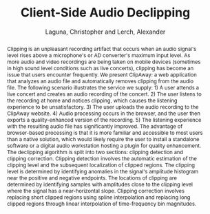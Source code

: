 --- 
title: "Client-Side Audio Declipping" 
abstract: "Clipping is an unpleasant recording artifact that occurs when an audio signal's level rises above a microphone's or AD converter's maximum input level. As more audio and video recordings are being taken on mobile devices (sometimes in high sound level conditions such as live concerts), clipping has become an issue that users encounter frequently. We present ClipAway: a web application that analyzes an audio file and automatically removes clipping from the audio file. The following scenario illustrates the service we supply: 1) A user attends a live concert and creates an audio recording of the concert. 2) The user listens to the recording at home and notices clipping, which causes the listening experience to be unsatisfactory. 3) The user uploads the audio recording to the ClipAway website. 4) Audio processing occurs in the browser, and the user then exports a quality-enhanced version of the recording. 5) The listening experience with the resulting audio file has significantly improved. The advantage of browser-based processing is that it is more familiar and accessible to most users than a native solution, which would likely require the user to install a standalone software or a digital audio workstation hosting a plugin for quality enhancement. The declipping algorithm is split into two sections: clipping detection and clipping correction. Clipping detection involves the automatic estimation of the clipping level and the subsequent localization of clipped regions. The clipping level is determined by identifying anomalies in the signal's amplitude histogram near the positive and negative endpoints. The locations of clipping are determined by identifying samples with amplitudes close to the clipping level where the signal has a near-horizontal slope. Clipping correction involves replacing short clipped regions using spline interpolation and replacing long clipped regions through linear interpolation of time-frequency bin magnitudes." 
address: "Atlanta, Georgia" 
author: "Laguna, Christopher and Lerch, Alexander"
webAuthor: "Christopher Laguna, Alexander Lerch" 
booktitle: "Proceedings of the International Web Audio Conference" 
editor: "Freeman, Jason and Lerch, Alexander and Paradis, Matthew" 
month: "April"
pages: "" 
publisher: "Georgia Tech" 
series: "WAC '16"
track: "Demo"  
year: "2016" 
id: "2016_EA_38" 
tags: year2016
media: https://smartech.gatech.edu/bitstream/handle/1853/54629/lightningtalks-day1_videostream.html?sequence=8&isAllowed=y 
pdflink: /_data/papers/pdf/2016/2016_38.pdf
ISSN: 2663-5844
---